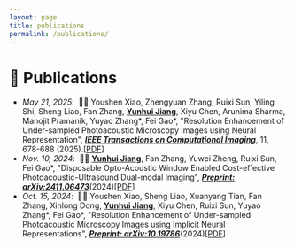 ```yaml
---
layout: page
title: publications
permalink: /publications/
---
```


# 📝 Publications
- *May 21, 2025*: &nbsp;🎉🎉 Youshen Xiao, Zhengyuan Zhang, Ruixi Sun, Yiling Shi, Sheng Liao, Fan Zhang, <u><strong>Yunhui Jiang</strong></u>, Xiyu Chen, Arunima Sharma, Manojit Pramanik, Yuyao Zhang*, Fei Gao*, "Resolution Enhancement of Under-sampled Photoacoustic Microscopy Images using Neural Representation", <u><strong><em>IEEE Transactions on Computational Imaging</em></strong></u>, 11, 678-688 (2025).[[PDF](https://ieeexplore.ieee.org/document/11008680/authors#authors)]
- *Nov. 10, 2024*: &nbsp;🎉🎉 <u><strong>Yunhui Jiang</strong></u>, Fan Zhang, Yuwei Zheng, Ruixi Sun, Fei Gao*, "Disposable Opto-Acoustic Window Enabled Cost-effective Photoacoustic-Ultrasound Dual-modal Imaging", <u><strong><em>Preprint: arXiv:2411.06473</em></strong></u>(2024)[[PDF](https://arxiv.org/abs/2411.06473#:~:text=In%20this%20Letter%2C%20we%20proposed%20a%20coaxial%20photoacoustic-ultrasound,converted%20to%20ultrasound%20transmission%20signal%20by%20photoacoustic%20effect.)]
- *Oct. 15, 2024*: &nbsp;🎉🎉 Youshen Xiao, Sheng Liao, Xuanyang Tian, Fan Zhang, Xinlong Dong, <u><strong>Yunhui Jiang</strong></u>, Xiyu Chen, Ruixi Sun, Yuyao Zhang*, Fei Gao*, "Resolution Enhancement of Under-sampled Photoacoustic Microscopy Images using Implicit Neural Representations", <u><strong><em>Preprint: arXiv:10.19786</em></strong></u>(2024)[[PDF](https://arxiv.org/abs/2410.19786)]

